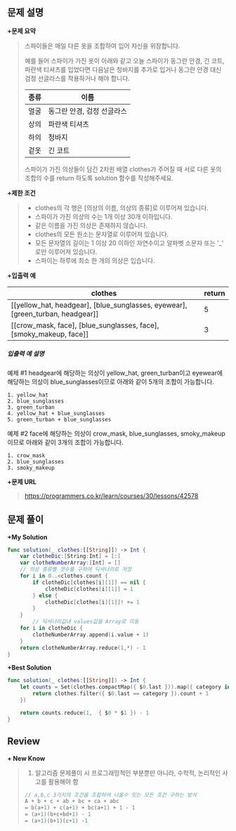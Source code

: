 문제 설명
--------

**\+문제 요약**

> 스파이들은 매일 다른 옷을 조합하여 입어 자신을 위장합니다.
>
> 예를 들어 스파이가 가진 옷이 아래와 같고 오늘 스파이가 동그란 안경, 긴 코트, 파란색 티셔츠를 입었다면 다음날은 청바지를 추가로 입거나 동그란 안경 대신 검정 선글라스를 착용하거나 해야 합니다.	
>
> | 종류 | 이름                       |
> | ---- | -------------------------- |
> | 얼굴 | 동그란 안경, 검정 선글라스 |
> | 상의 | 파란색 티셔츠              |
> | 하의 | 청바지                     |
> | 겉옷 | 긴 코트                    |
>
> 스파이가 가진 의상들이 담긴 2차원 배열 clothes가 주어질 때 서로 다른 옷의 조합의 수를 return 하도록 solution 함수를 작성해주세요.



**\+제한 조건**

> - clothes의 각 행은 [의상의 이름, 의상의 종류]로 이루어져 있습니다.
> - 스파이가 가진 의상의 수는 1개 이상 30개 이하입니다.
> - 같은 이름을 가진 의상은 존재하지 않습니다.
> - clothes의 모든 원소는 문자열로 이루어져 있습니다.
> - 모든 문자열의 길이는 1 이상 20 이하인 자연수이고 알파벳 소문자 또는 '_' 로만 이루어져 있습니다.
> - 스파이는 하루에 최소 한 개의 의상은 입습니다.

**\+입출력 예**

| clothes                                                      | return |
| ------------------------------------------------------------ | ------ |
| [[yellow_hat, headgear], [blue_sunglasses, eyewear], [green_turban, headgear]] | 5      |
| [[crow_mask, face], [blue_sunglasses, face], [smoky_makeup, face]] | 3      |



##### 입출력 예 설명

예제 #1
headgear에 해당하는 의상이 yellow_hat, green_turban이고 eyewear에 해당하는 의상이 blue_sunglasses이므로 아래와 같이 5개의 조합이 가능합니다.

```
1. yellow_hat
2. blue_sunglasses
3. green_turban
4. yellow_hat + blue_sunglasses
5. green_turban + blue_sunglasses
```

예제 #2
face에 해당하는 의상이 crow_mask, blue_sunglasses, smoky_makeup이므로 아래와 같이 3개의 조합이 가능합니다.

```
1. crow_mask
2. blue_sunglasses
3. smoky_makeup
```

**+문제 URL**

>https://programmers.co.kr/learn/courses/30/lessons/42578

문제 풀이
---------

**\+My Solution**

```swift
func solution(_ clothes:[[String]]) -> Int {
    var clotheDic:[String:Int] = [:]
    var clotheNumberArray:[Int] = []
    // 의상 종류별 갯수를 구하여 딕셔너리로 저장
    for i in 0..<clothes.count {
        if clotheDic[clothes[i][1]] == nil {
            clotheDic[clothes[i][1]] = 1
        } else {
            clotheDic[clothes[i][1]]! += 1
        }
    }
		// 딕셔너리값내 values값을 Array로 이동
    for i in clotheDic {
        clotheNumberArray.append(i.value + 1)
    }
    return clotheNumberArray.reduce(1,*) - 1
}
```

**\+Best Solution**

```swift
func solution(_ clothes:[[String]]) -> Int {
    let counts = Set(clothes.compactMap({ $0.last })).map({ category in
        return clothes.filter({ $0.last == category }).count + 1
    })

    return counts.reduce(1,  { $0 * $1 }) - 1
}
```


Review
-----------------
**\+ New Know**

> 1. 알고리즘 문제풀이 시 프로그래밍적인 부분뿐만 아니라, 수학적, 논리적인 사고를 활용해야 함
>
>
> ```swift
> // a,b,c 3가지의 조건을 조합하여 나올수 잇는 모든 조건 구하는 방식
> A + b + c + ab + bc + ca + abc
> = b(a+1) + c(a+1) + bc(a+1) + 1 - 1
> = (a+1)(b+c+bd+1) - 1
> = (a+1)(b+1)(c+1) -1 
> ```
>
